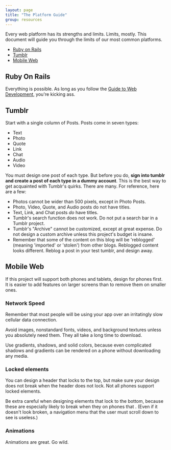 ```yaml
---
layout: page
title: "The Platform Guide"
group: resources
---
```


Every web platform has its strengths and limits. Limits, mostly. This document will guide you through the limits of our most common platforms.

- [Ruby on Rails](#ruby_on_rails)
- [Tumblr](#tumblr)
- [Mobile Web](#mobile_web)

## Ruby On Rails

Everything is possible. As long as you follow the [Guide to Web Development], you're kicking ass.


## Tumblr

Start with a single column of Posts. Posts come in seven types:

- Text
- Photo
- Quote
- Link
- Chat
- Audio
- Video

You must design one post of each type. But before you do, **sign into tumblr and create a post of each type in a dummy account**. This is the best way to get acquainted with Tumblr's quirks. There are many. For reference, here are a few:

- Photos cannot be wider than 500 pixels, except in Photo Posts.
- Photo, Video, Quote, and Audio posts do not have titles.
- Text, Link, and Chat posts *do* have titles.
- Tumblr's search function does not work. Do not put a search bar in a Tumblr project.
- Tumblr's "Archive" cannot be customized, except at great expense. Do not design a custom archive unless this project's budget is insane.
- Remember that some of the content on this blog will be 'reblogged' (meaning 'imported' or 'stolen') from other blogs. Reblogged content looks different. Reblog a post in your test tumblr, and design away.

## Mobile Web

If this project will support both phones and tablets, design for phones first. It is easier to add features on larger screens than to remove them on smaller ones.


### Network Speed

Remember that most people will be using your app over an irritatingly slow cellular data connection.

Avoid images, nonstandard fonts, videos, and background textures unless you absolutely need them. They all take a long time to download.

Use gradients, shadows, and solid colors, because even complicated shadows and gradients can be rendered on a phone without downloading any media.

### Locked elements

You can design a header that locks to the top, but make sure your design does not break when the header does not lock. Not all phones support locked elements.

Be extra careful when designing elements that lock to the bottom, because these are especially likely to break when they on phones that . (Even if it doesn't look broken, a navigation menu that the user must scroll down to see is useless.)

### Animations

Animations are great. Go wild.

[Guide to Web Development]: /resources/design-guide.html